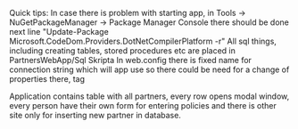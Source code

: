 Quick tips:
In case there is problem with starting app, in Tools -> NuGetPackageManager -> Package Manager Console there should be done next line "Update-Package Microsoft.CodeDom.Providers.DotNetCompilerPlatform -r"
All sql things, including creating tables, stored procedures etc are placed in PartnersWebApp/Sql Skripta
In web.config there is fixed name for connection string which will app use so there could be need for a change of properties there, tag  <connectionStrings>

Application contains table with all partners, every row opens modal window, every person have their own form for entering policies and there is other site only for inserting new partner in database.
